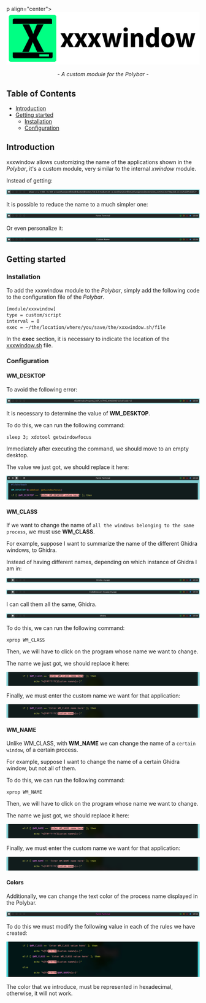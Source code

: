 p align="center">
  <img src="/assets/banner.png">
</p>

<p align="center">
<i>- A custom module for the Polybar -</i>
</p>

## Table of Contents

* [Introduction](#introduction)
* [Getting started](#getting-started)
  * [Installation](#installation)
  * [Configuration](#configuration)

## Introduction

xxxwindow allows customizing the name of the applications shown in the _Polybar_, it's a custom module, very similar to the internal _xwindow_ module.

Instead of getting:

<p align="center">
  <img src="/assets/xwindowModule.png">
</p>

It is possible to reduce the name to a much simpler one:

<p align="center">                              
    <img src="/assets/xxxwindowModule.png">
</p>

Or even personalize it:

<p align="center">                              
    <img src="/assets/xxxwindowModuleCustom.png">              
</p>

## Getting started

### Installation

To add the xxxwindow module to the _Polybar_, simply add the following code to the configuration file of the _Polybar_.

```
[module/xxxwindow]
type = custom/script
interval = 0
exec = ~/the/location/where/you/save/the/xxxwindow.sh/file 
```

In the **exec** section, it is necessary to indicate the location of the [xxxwindow.sh](https://github.com/MateoNitro550/xxxwindowPolybarModule/blob/main/xxxwindow.sh) file.

### Configuration

#### WM_DESKTOP

To avoid the following error:

<p align="center">
    <img src="/assets/desktopError.png"
</p>

It is necessary to determine the value of **WM_DESKTOP**. 

To do this, we can run the following command:

```
sleep 3; xdotool getwindowfocus
```

Immediately after executing the command, we should move to an empty desktop.

The value we just got, we should replace it here:

<p align="center">
    <img src="/assets/WM_DESKTOP.png"
</p>

#### WM_CLASS

If we want to change the name of `all the windows belonging to the same process`, we must use **WM_CLASS**.

For example, suppose I want to summarize the name of the different Ghidra windows, to Ghidra.

Instead of having different names, depending on which instance of Ghidra I am in:

<p align="center">
    <img src="/assets/ghidraFirst.png"
</p>

<p align="center">
    <img src="/assets/ghidraSecond.png"
</p>

I can call them all the same, Ghidra.

<p align="center">
    <img src="/assets/ghidraThird.png"
</p>

To do this, we can run the following command:
  
```
xprop WM_CLASS
```

Then, we will have to click on the program whose name we want to change. 

The name we just got, we should replace it here:

<p align="center">
    <img src="/assets/WM_CLASSfirst.png"
</p>

Finally, we must enter the custom name we want for that application:

<p align="center">
    <img src="/assets/WM_CLASSsecond.png"
</p>

#### WM_NAME

Unlike WM_CLASS, with **WM_NAME** we can change the name of a `certain window`, of a certain process.

For example, suppose I want to change the name of a certain Ghidra window, but not all of them.

To do this, we can run the following command:

```
xprop WM_NAME
```

Then, we will have to click on the program whose name we want to change.

The name we just got, we should replace it here:

<p align="center">
    <img src="/assets/WM_NAMEfirst.png"
</p>

Finally, we must enter the custom name we want for that application:

<p align="center">
    <img src="/assets/WM_NAMEsecond.png"
</p>

#### Colors

Additionally, we can change the text color of the process name displayed in the Polybar.

<p align="center">
    <img src="/assets/colorsFirst.png"
</p>

To do this we must modify the following value in each of the rules we have created:

<p align="center">
    <img src="/assets/colorsSecond.png"
</p>

The color that we introduce, must be represented in hexadecimal, otherwise, it will not work.
